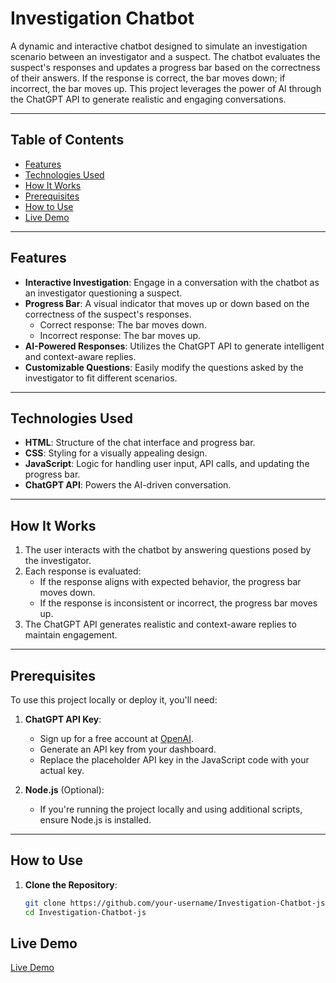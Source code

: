 # Investigation Chatbot

A dynamic and interactive chatbot designed to simulate an investigation scenario between an investigator and a suspect. The chatbot evaluates the suspect's responses and updates a progress bar based on the correctness of their answers. If the response is correct, the bar moves down; if incorrect, the bar moves up. This project leverages the power of AI through the ChatGPT API to generate realistic and engaging conversations.

---

## Table of Contents

- [Features](#features)
- [Technologies Used](#technologies-used)
- [How It Works](#how-it-works)
- [Prerequisites](#prerequisites)
- [How to Use](#how-to-use)
- [Live Demo](#live-demo)

---

## Features

- **Interactive Investigation**: Engage in a conversation with the chatbot as an investigator questioning a suspect.
- **Progress Bar**: A visual indicator that moves up or down based on the correctness of the suspect's responses.
  - Correct response: The bar moves down.
  - Incorrect response: The bar moves up.
- **AI-Powered Responses**: Utilizes the ChatGPT API to generate intelligent and context-aware replies.
- **Customizable Questions**: Easily modify the questions asked by the investigator to fit different scenarios.

---

## Technologies Used

- **HTML**: Structure of the chat interface and progress bar.
- **CSS**: Styling for a visually appealing design.
- **JavaScript**: Logic for handling user input, API calls, and updating the progress bar.
- **ChatGPT API**: Powers the AI-driven conversation.

---

## How It Works

1. The user interacts with the chatbot by answering questions posed by the investigator.
2. Each response is evaluated:
   - If the response aligns with expected behavior, the progress bar moves down.
   - If the response is inconsistent or incorrect, the progress bar moves up.
3. The ChatGPT API generates realistic and context-aware replies to maintain engagement.

---

## Prerequisites

To use this project locally or deploy it, you'll need:

1. **ChatGPT API Key**:
   - Sign up for a free account at [OpenAI](https://platform.openai.com/).
   - Generate an API key from your dashboard.
   - Replace the placeholder API key in the JavaScript code with your actual key.

2. **Node.js** (Optional):
   - If you're running the project locally and using additional scripts, ensure Node.js is installed.

---

## How to Use

1. **Clone the Repository**:
   ```bash
   git clone https://github.com/your-username/Investigation-Chatbot-js.git
   cd Investigation-Chatbot-js


## Live Demo
[Live Demo](#https://bedersaad.github.io/Investigation-Chatbot-js/)
